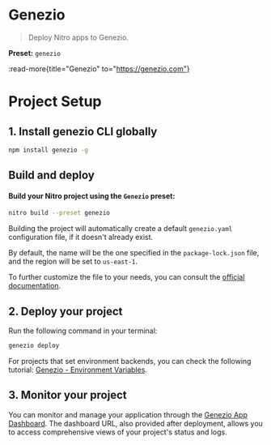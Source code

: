 # Genezio

> Deploy Nitro apps to Genezio.

**Preset:** `genezio`

:read-more{title="Genezio" to="https://genezio.com"}

# Project Setup

## 1. Install genezio CLI globally

```bash
npm install genezio -g
```

## Build and deploy

#### Build your Nitro project using the `Genezio` preset:

```bash
nitro build --preset genezio
```

Building the project will automatically create a default `genezio.yaml` configuration file, if it doesn't already exist.

By default, the name will be the one specified in the `package-lock.json` file, and the region will be set to `us-east-1`.

To further customize the file to your needs, you can consult the
[official documentation](https://genezio.com/docs/project-structure/genezio-configuration-file/).

## 2. Deploy your project

Run the following command in your terminal:

```bash
genezio deploy
```

For projects that set environment backends, you can check the following tutorial: [Genezio - Environment Variables](https://genezio.com/docs/project-structure/backend-environment-variables).

## 3. Monitor your project
You can monitor and manage your application through the [Genezio App Dashboard](https://app.genez.io/dashboard). The dashboard URL, also provided after deployment, allows you to access comprehensive views of your project's status and logs.

